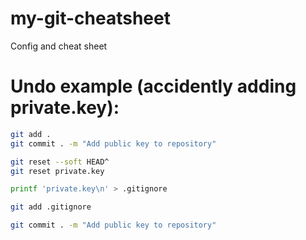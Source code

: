 # my-git-cheatsheet
Config and cheat sheet

# Undo example (accidently adding private.key):
```bash
git add .
git commit . -m "Add public key to repository"

git reset --soft HEAD^
git reset private.key

printf 'private.key\n' > .gitignore

git add .gitignore

git commit . -m "Add public key to repository"
```
